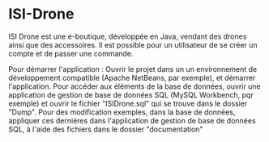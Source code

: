 # ISI-Drone

ISI Drone est une e-boutique, développée en Java, vendant des drones ainsi que des accessoires.
Il est possible pour un utilisateur de se créer un compte et de passer une commande.

Pour démarrer l'application :
Ouvrir le projet dans un un environnement de développement compatible (Apache NetBeans, par exemple), et démarrer l'application.
Pour accéder aux éléments de la base de données, ouvrir une application de gestion de base de données SQL (MySQL Workbench, pqr exemple) et ouvrir le fichier "ISIDrone.sql" qui se trouve dans le dossier "Dump".
Pour des modification exemples, dans la base de données, appliquer ces dernières dans l'application de gestion de base de données SQL, à l'aide des fichiers dans le dossier "documentation"